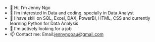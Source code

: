 - 👋 Hi, I’m Jenny Ngo
- 👀 I’m interested in Data and coding, specially in Data Analyst
- 🌱 I have skill on SQL, Excel, DAX, PowerBI, HTML, CSS and currently learning Python for Data Analysis
- 💞️ I'm actively looking for a job
- 📫 Contact me: 
    Email:jennyngoau@gmail.com

<!---
JennyNgo273/JennyNgo273 is a ✨ special ✨ repository because its `README.md` (this file) appears on your GitHub profile.
You can click the Preview link to take a look at your changes.
--->
